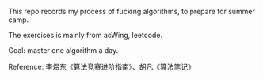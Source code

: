 This repo records my process of fucking algorithms, to prepare for summer camp.

The exercises is mainly from acWing, leetcode.

Goal: master one algorithm a day.

Reference: 李煜东《算法竞赛进阶指南》、胡凡《算法笔记》